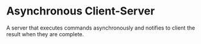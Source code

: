 Asynchronous Client-Server
============================

A server that executes commands asynchronously and notifies to client the result when they are complete.
